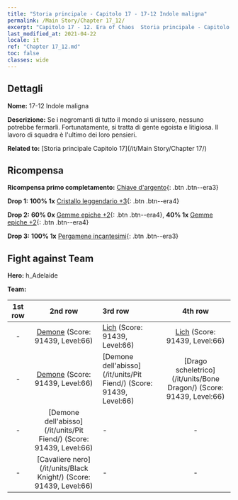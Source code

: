 ```yaml
---
title: "Storia principale - Capitolo 17 - 17-12 Indole maligna"
permalink: /Main Story/Chapter 17_12/
excerpt: "Capitolo 17 - 12. Era of Chaos  Storia principale - Capitolo 17_12. 17-12 Indole maligna"
last_modified_at: 2021-04-22
locale: it
ref: "Chapter 17_12.md"
toc: false
classes: wide
---
```


## Dettagli

 **Nome:** 17-12 Indole maligna

 **Descrizione:** Se i negromanti di tutto il mondo si unissero, nessuno potrebbe fermarli. Fortunatamente, si tratta di gente egoista e litigiosa. Il lavoro di squadra è l'ultimo dei loro pensieri.

 **Related to:** [Storia principale Capitolo 17](/it/Main Story/Chapter 17/)

## Ricompensa

 **Ricompensa primo completamento:** [Chiave d'argento](/ItemsIT/con_693/){: .btn .btn--era3}

 **Drop 1:** **100% 1x** [Cristallo leggendario +3](/ItemsIT/mat_59/){: .btn .btn--era4}

 **Drop 2:** **60% 0x** [Gemme epiche +2](/ItemsIT/mat_51/){: .btn .btn--era4}, **40% 1x** [Gemme epiche +2](/ItemsIT/mat_51/){: .btn .btn--era4}

 **Drop 3:** **100% 1x** [Pergamene incantesimi](/ItemsIT/con_694/){: .btn .btn--era3}


## Fight against Team
 **Hero:** h_Adelaide

 **Team:**


  | 1st row | 2nd row | 3rd row | 4th row |
  |:----:|:----:|:----|:----:|
  | - | [Demone](/it/units/Demon/) (Score: 91439, Level:66)  | [Lich](/it/units/Lich/) (Score: 91439, Level:66)  | [Lich](/it/units/Lich/) (Score: 91439, Level:66)  |
  | - | [Demone](/it/units/Demon/) (Score: 91439, Level:66)  | [Demone dell'abisso](/it/units/Pit Fiend/) (Score: 91439, Level:66)  | [Drago scheletrico](/it/units/Bone Dragon/) (Score: 91439, Level:66)  |
  | - | [Demone dell'abisso](/it/units/Pit Fiend/) (Score: 91439, Level:66)  | - | - |
  | - | [Cavaliere nero](/it/units/Black Knight/) (Score: 91439, Level:66)  | - | - |


